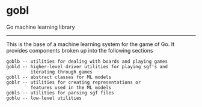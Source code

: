 # gobl

Go machine learning library

-----------

This is the base of a machine learning system for the game of Go.
It provides components broken up into the following sections
```
goblb -- utilities for dealing with boards and playing games
gobld -- higher-level driver utilities for playing sgf's and
         iterating through games
gobll -- abstract classes for ML models
goblr -- utilities for creating representations or
         features used in the ML models
gobls -- utilities for parsing sgf files
goblu -- low-level utilities
```
